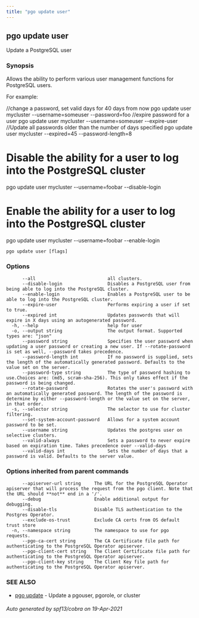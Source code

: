 ```yaml
---
title: "pgo update user"
---
```

## pgo update user

Update a PostgreSQL user

### Synopsis

Allows the ability to perform various user management functions for PostgreSQL users.

For example:

//change a password, set valid days for 40 days from now
pgo update user mycluster --username=someuser --password=foo
//expire password for a user
pgo update user mycluster --username=someuser --expire-user
//Update all passwords older than the number of days specified
pgo update user mycluster --expired=45 --password-length=8

# Disable the ability for a user to log into the PostgreSQL cluster
pgo update user mycluster --username=foobar --disable-login

# Enable the ability for a user to log into the PostgreSQL cluster
pgo update user mycluster --username=foobar --enable-login
		

```
pgo update user [flags]
```

### Options

```
      --all                           all clusters.
      --disable-login                 Disables a PostgreSQL user from being able to log into the PostgreSQL cluster.
      --enable-login                  Enables a PostgreSQL user to be able to log into the PostgreSQL cluster.
      --expire-user                   Performs expiring a user if set to true.
      --expired int                   Updates passwords that will expire in X days using an autogenerated password.
  -h, --help                          help for user
  -o, --output string                 The output format. Supported types are: "json"
      --password string               Specifies the user password when updating a user password or creating a new user. If --rotate-password is set as well, --password takes precedence.
      --password-length int           If no password is supplied, sets the length of the automatically generated password. Defaults to the value set on the server.
      --password-type string          The type of password hashing to use.Choices are: (md5, scram-sha-256). This only takes effect if the password is being changed.
      --rotate-password               Rotates the user's password with an automatically generated password. The length of the password is determine by either --password-length or the value set on the server, in that order.
  -s, --selector string               The selector to use for cluster filtering.
      --set-system-account-password   Allows for a system account password to be set.
      --username string               Updates the postgres user on selective clusters.
      --valid-always                  Sets a password to never expire based on expiration time. Takes precedence over --valid-days
      --valid-days int                Sets the number of days that a password is valid. Defaults to the server value.
```

### Options inherited from parent commands

```
      --apiserver-url string     The URL for the PostgreSQL Operator apiserver that will process the request from the pgo client. Note that the URL should **not** end in a '/'.
      --debug                    Enable additional output for debugging.
      --disable-tls              Disable TLS authentication to the Postgres Operator.
      --exclude-os-trust         Exclude CA certs from OS default trust store
  -n, --namespace string         The namespace to use for pgo requests.
      --pgo-ca-cert string       The CA Certificate file path for authenticating to the PostgreSQL Operator apiserver.
      --pgo-client-cert string   The Client Certificate file path for authenticating to the PostgreSQL Operator apiserver.
      --pgo-client-key string    The Client Key file path for authenticating to the PostgreSQL Operator apiserver.
```

### SEE ALSO

* [pgo update](/pgo-client/reference/pgo_update/)	 - Update a pgouser, pgorole, or cluster

###### Auto generated by spf13/cobra on 19-Apr-2021
